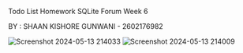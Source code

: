Todo List Homework SQLite Forum Week 6 

BY : SHAAN KISHORE GUNWANI - 2602176982 



![Screenshot 2024-05-13 214033](https://github.com/ShaanGunwani/Shaan_SQLite_TodoList/assets/114371881/5119d2c9-4a4c-47df-9ce2-868978e9a523)
![Screenshot 2024-05-13 214009](https://github.com/ShaanGunwani/Shaan_SQLite_TodoList/assets/114371881/75a14bdf-a18a-47c3-8629-d987998d9e9a)
